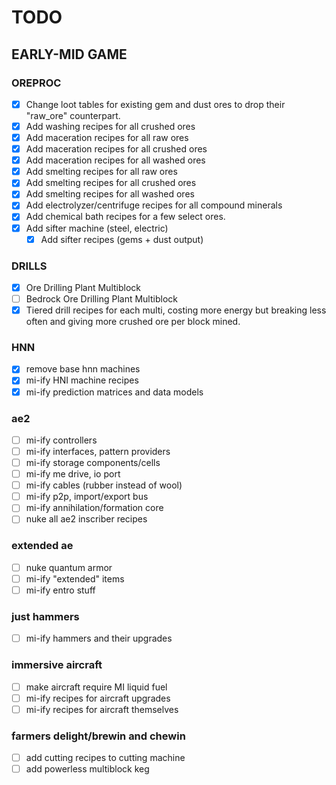 # TODO

## EARLY-MID GAME

### OREPROC

- [x] Change loot tables for existing gem and dust ores to drop their "raw_ore" counterpart.
- [x] Add washing recipes for all crushed ores
- [x] Add maceration recipes for all raw ores
- [x] Add maceration recipes for all crushed ores
- [x] Add maceration recipes for all washed ores
- [x] Add smelting recipes for all raw ores
- [x] Add smelting recipes for all crushed ores
- [x] Add smelting recipes for all washed ores
- [x] Add electrolyzer/centrifuge recipes for all compound minerals
- [x] Add chemical bath recipes for a few select ores.
- [x] Add sifter machine (steel, electric)
  - [x] Add sifter recipes (gems + dust output)

### DRILLS

- [x] Ore Drilling Plant Multiblock
- [ ] Bedrock Ore Drilling Plant Multiblock
- [x] Tiered drill recipes for each multi, costing more energy but breaking less often and giving more crushed ore per block mined.

### HNN

- [x] remove base hnn machines
- [x] mi-ify HNI machine recipes
- [x] mi-ify prediction matrices and data models

### ae2

- [ ] mi-ify controllers
- [ ] mi-ify interfaces, pattern providers
- [ ] mi-ify storage components/cells
- [ ] mi-ify me drive, io port
- [ ] mi-ify cables (rubber instead of wool)
- [ ] mi-ify p2p, import/export bus
- [ ] mi-ify annihilation/formation core
- [ ] nuke all ae2 inscriber recipes

### extended ae

- [ ] nuke quantum armor
- [ ] mi-ify "extended" items
- [ ] mi-ify entro stuff

### just hammers

- [ ] mi-ify hammers and their upgrades

### immersive aircraft

- [ ] make aircraft require MI liquid fuel
- [ ] mi-ify recipes for aircraft upgrades
- [ ] mi-ify recipes for aircraft themselves

### farmers delight/brewin and chewin

- [ ] add cutting recipes to cutting machine
- [ ] add powerless multiblock keg
